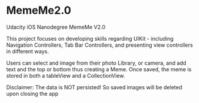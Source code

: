 # MemeMe2.0
Udacity iOS Nanodegree MemeMe V2.0

This project focuses on developing skills regarding UIKit - including Navigation Controllers, Tab Bar Controllers, and presenting
view controllers in different ways.

Users can select and image from their photo Library, or camera, and add text and the top or bottom thus creating a Meme. Once saved,
the meme is stored in both a tableView and a CollectionView.

Disclaimer: The data is NOT persisted! So saved images will be deleted upon closing the app
